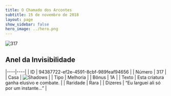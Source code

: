 ```yaml
---
title: O Chamado dos Arcontes
subtitle: 15 de novembro de 2018
layout: page
show_sidebar: false
hero_image: ../hero.png
---
```


![317](https://cdn.keyforgegame.com/media/card_front/pt/341_317_F7RPHF6XHVWC_pt.png)

## Anel da Invisibilidade

|----|----|
| ID | 94387722-ef2e-4591-8cbf-989feaf94656 |
| Número | 317 |
| Casa | ![Shadows](https://archonarcana.com/images/thumb/e/ee/Shadows.png/22px-Shadows.png "Sombras") |
| Tipo | Melhoria |
| Bônus | 1A |
| Texto | Esta criatura ganha elusivo e combate. |
| Raridade | Rara |
| Dizeres | “Eu larguei ali só por um instante…” |

